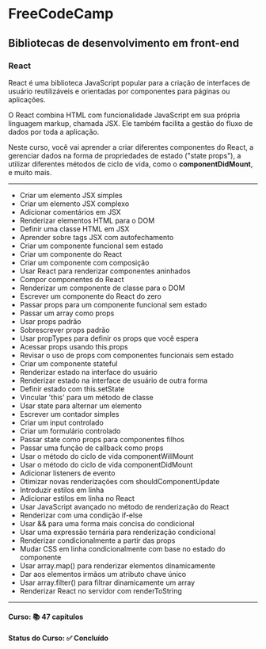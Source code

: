 # FreeCodeCamp
## Bibliotecas de desenvolvimento em front-end
### React

React é uma biblioteca JavaScript popular para a criação de interfaces de usuário reutilizáveis e orientadas por componentes para páginas ou aplicações.

O React combina HTML com funcionalidade JavaScript em sua própria linguagem markup, chamada JSX. Ele também facilita a gestão do fluxo de dados por toda a aplicação.

Neste curso, você vai aprender a criar diferentes componentes do React, a gerenciar dados na forma de propriedades de estado ("state props"), a utilizar diferentes métodos de ciclo de vida, como o **componentDidMount**, e muito mais.

<hr>

* Criar um elemento JSX simples
* Criar um elemento JSX complexo
* Adicionar comentários em JSX
* Renderizar elementos HTML para o DOM
* Definir uma classe HTML em JSX
* Aprender sobre tags JSX com autofechamento
* Criar um componente funcional sem estado
* Criar um componente do React
* Criar um componente com composição
* Usar React para renderizar componentes aninhados
* Compor componentes do React
* Renderizar um componente de classe para o DOM
* Escrever um componente do React do zero
* Passar props para um componente funcional sem estado
* Passar um array como props
* Usar props padrão
* Sobrescrever props padrão
* Usar propTypes para definir os props que você espera
* Acessar props usando this.props
* Revisar o uso de props com componentes funcionais sem estado
* Criar um componente stateful
* Renderizar estado na interface do usuário
* Renderizar estado na interface de usuário de outra forma
* Definir estado com this.setState
* Vincular 'this' para um método de classe
* Usar state para alternar um elemento
* Escrever um contador simples
* Criar um input controlado
* Criar um formulário controlado
* Passar state como props para componentes filhos
* Passar uma função de callback como props
* Usar o método do ciclo de vida componentWillMount
* Usar o método do ciclo de vida componentDidMount
* Adicionar listeners de evento
* Otimizar novas renderizações com shouldComponentUpdate
* Introduzir estilos em linha
* Adicionar estilos em linha no React
* Usar JavaScript avançado no método de renderização do React
* Renderizar com uma condição if-else
* Usar && para uma forma mais concisa do condicional
* Usar uma expressão ternária para renderização condicional
* Renderizar condicionalmente a partir das props
* Mudar CSS em linha condicionalmente com base no estado do componente
* Usar array.map() para renderizar elementos dinamicamente
* Dar aos elementos irmãos um atributo chave único
* Usar array.filter() para filtrar dinamicamente um array
* Renderizar React no servidor com renderToString

<hr>

<h4><b>Curso:</b> 📚 47 capítulos</h4>
<h4><b>Status do Curso:</b> ✅ Concluído</h4>
